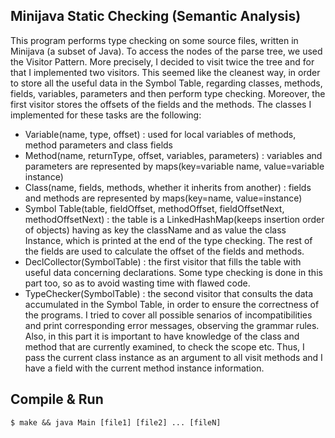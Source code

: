 ## Minijava Static Checking (Semantic Analysis)
This program performs type checking on some source files, written in Minijava (a subset of Java). To access the nodes of the parse tree, we used the Visitor Pattern. More precisely, I decided to visit twice the tree and for that I implemented two visitors. This seemed like the cleanest way, in order to store all the useful data in the Symbol Table, regarding classes, methods, fields, variables, parameters and then perform type checking. Moreover, the first visitor stores the offsets of the fields and the methods. The classes I implemented for these tasks are the following:
- Variable(name, type, offset) : used for local variables of methods, method parameters and class fields
- Method(name, returnType, offset, variables, parameters) : variables and parameters are represented by maps(key=variable name, value=variable instance)
- Class(name, fields, methods, whether it inherits from another) : fields and methods are represented by maps(key=name, value=instance)
- Symbol Table(table, fieldOffset, methodOffset, fieldOffsetNext, methodOffsetNext) : the table is a LinkedHashMap(keeps insertion order of objects) having as key the className and as value the class Instance, which is printed at the end of the type checking. The rest of the fields are used to calculate the offset of the fields and methods.
- DeclCollector(SymbolTable) : the first visitor that fills the table with useful data concerning declarations. Some type checking is done in this part too, so as to avoid wasting time with flawed code.
- TypeChecker(SymbolTable) : the second visitor that consults the data accumulated in the Symbol Table, in order to ensure the correctness of the programs. I tried to cover all possible senarios of incompatibilities and print corresponding error messages, observing the grammar rules. Also, in this part it is important to have knowledge of the class and method that are currently examined, to check the scope etc. Thus, I pass the current class instance as an argument to all visit methods and I have a field with the current method instance information.

## Compile & Run
```
$ make && java Main [file1] [file2] ... [fileN]
```
